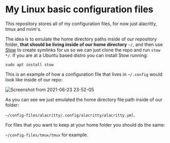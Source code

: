# My Linux basic configuration files

This repository stores all of my configuration files, for now just alacritty, tmux and nvim's.

The idea is to emulate the home directory paths inside of our repository folder, **that should be living inside of our home directory** `~/`, and then use [Stow](https://www.gnu.org/software/stow/manual/stow.html#Introduction) to create symlinks for us so we can just clone the repo and run `stow */`. If you are at a Ubuntu based distro you can install Stow running:

`sudo apt install stow`

This is an example of how a configuration file that lives in `~/.config` would look like inside of our repo:

![Screenshot from 2021-06-23 23-52-05](https://user-images.githubusercontent.com/6631805/123196193-dedea380-d47f-11eb-98d9-68063b967b5a.png)

As you can see we just emulated the home directory file path inside of our folder:

`~/config-files/alacritty/.config/alacritty/alacritty.yml`.

For files that you want to keep at your home folder you should do the same:

`~/config-files/tmux/tmux` for example.
